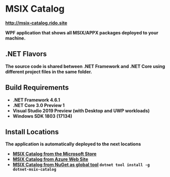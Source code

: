 # MSIX Catalog

<strong>
<a href="http://msix-catalog.rido.site/">http://msix-catalog.rido.site</a>
<strong>

WPF application that shows all MSIX/APPX packages deployed to your machine.

## .NET Flavors

The source code is shared between .NET Framework and .NET Core using different project files in the same folder.

## Build Requirements

- .NET Framework 4.6.1
- .NET Core 3.0 Preview 1
- Visual Studio 2019 Preview (with Desktop and UWP workloads)
- Windows SDK 1803 (17134)

## Install Locations

The application is automatically deployed to the next locations

- [MSIX Catalog from the Microsoft Store](http://bit.ly/msix-catalog)
- [MSIX Catalog from Azure Web Site ](http://msix-catalog.azurewebsites.net/AppxPackages)
- [MSIX Catalog from NuGet as global tool](#) `dotnet tool install -g dotnet-msix-catalog`


